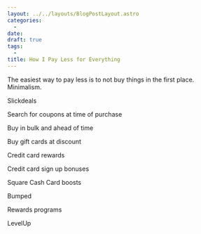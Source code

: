 ```yaml
---
layout: ../../layouts/BlogPostLayout.astro
categories:
  -
date:
draft: true
tags:
  -
title: How I Pay Less for Everything
---
```


The easiest way to pay less is to not buy things in the first place. Minimalism.

Slickdeals

Search for coupons at time of purchase

Buy in bulk and ahead of time

Buy gift cards at discount

Credit card rewards

Credit card sign up bonuses

Square Cash Card boosts

Bumped

Rewards programs

LevelUp
